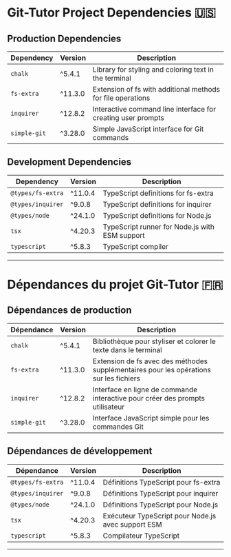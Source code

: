# Git-Tutor Project Dependencies 🇺🇸

## Production Dependencies

| Dependency   | Version | Description                                                  |
| ------------ | ------- | ------------------------------------------------------------ |
| `chalk`      | ^5.4.1  | Library for styling and coloring text in the terminal        |
| `fs-extra`   | ^11.3.0 | Extension of fs with additional methods for file operations  |
| `inquirer`   | ^12.8.2 | Interactive command line interface for creating user prompts |
| `simple-git` | ^3.28.0 | Simple JavaScript interface for Git commands                 |

## Development Dependencies

| Dependency        | Version | Description                                    |
| ----------------- | ------- | ---------------------------------------------- |
| `@types/fs-extra` | ^11.0.4 | TypeScript definitions for fs-extra            |
| `@types/inquirer` | ^9.0.8  | TypeScript definitions for inquirer            |
| `@types/node`     | ^24.1.0 | TypeScript definitions for Node.js             |
| `tsx`             | ^4.20.3 | TypeScript runner for Node.js with ESM support |
| `typescript`      | ^5.8.3  | TypeScript compiler                            |

---

# Dépendances du projet Git-Tutor 🇫🇷

## Dépendances de production

| Dépendance   | Version | Description                                                                            |
| ------------ | ------- | -------------------------------------------------------------------------------------- |
| `chalk`      | ^5.4.1  | Bibliothèque pour styliser et colorer le texte dans le terminal                        |
| `fs-extra`   | ^11.3.0 | Extension de fs avec des méthodes supplémentaires pour les opérations sur les fichiers |
| `inquirer`   | ^12.8.2 | Interface en ligne de commande interactive pour créer des prompts utilisateur          |
| `simple-git` | ^3.28.0 | Interface JavaScript simple pour les commandes Git                                     |

## Dépendances de développement

| Dépendance        | Version | Description                                        |
| ----------------- | ------- | -------------------------------------------------- |
| `@types/fs-extra` | ^11.0.4 | Définitions TypeScript pour fs-extra               |
| `@types/inquirer` | ^9.0.8  | Définitions TypeScript pour inquirer               |
| `@types/node`     | ^24.1.0 | Définitions TypeScript pour Node.js                |
| `tsx`             | ^4.20.3 | Exécuteur TypeScript pour Node.js avec support ESM |
| `typescript`      | ^5.8.3  | Compilateur TypeScript                             |

---

